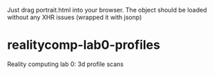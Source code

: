 Just drag portrait.html into your browser. The object should be loaded without any XHR issues (wrapped it with jsonp)


# realitycomp-lab0-profiles
Reality computing lab 0: 3d profile scans

